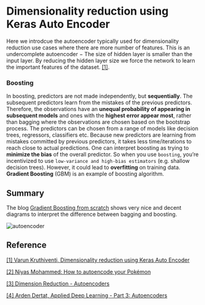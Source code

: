 
# Dimensionality reduction using Keras Auto Encoder

Here we introdcue the autoencoder typically used for dimensionality reduction use cases where there are more number of features. This is an undercomplete autoencoder  −
  The size of hidden layer is smaller than the input layer. By reducing the hidden layer size we force the network to learn the important features of the dataset. [[1]][Dimensionality reduction using Keras Auto Encoder].


   
### Boosting

   In boosting, predictors are not made independently, but **sequentially**. The subsequent predictors learn from the mistakes of the previous predictors. Therefore, the observations have an **unequal probability of appearing in subsequent models** and ones with the **highest error appear most**, rather than bagging where the observations are chosen based on the bootstrap process. The predictors can be chosen from a range of models like decision trees, regressors, classifiers etc. Because new predictors are learning from mistakes committed by previous predictors, it takes less time/iterations to reach close to actual predictions. One can interpret boosting as trying to **minimize the bias** of the overall predictor. So when you use `boosting`, you’re incentivized to use `low-variance and high-bias estimators` (e.g. shallow decision trees). However, it could lead to **overfitting** on training data. **Gradient Boosting** (GBM) is an example of boosting algorithm.
   





## Summary

The blog [Gradient Boosting from scratch](https://medium.com/mlreview/gradient-boosting-from-scratch-1e317ae4587d) shows very nice and decent diagrams to interpret the difference between bagging and boosting. 

![autoencoder](im/autoencoder.png)














## Reference

[Dimensionality reduction using Keras Auto Encoder]: https://www.kaggle.com/saivarunk/dimensionality-reduction-using-keras-auto-encoder
[[1] Varun Kruthiventi, Dimensionality reduction using Keras Auto Encoder](https://www.kaggle.com/saivarunk/dimensionality-reduction-using-keras-auto-encoder)


[How to autoencode your Pokémon]: https://hackernoon.com/how-to-autoencode-your-pokémon-6b0f5c7b7d97
[[2] Niyas Mohammed: How to autoencode your Pokémon](https://hackernoon.com/how-to-autoencode-your-pokémon-6b0f5c7b7d97)


[Dimension Reduction - Autoencoders]: https://blog.paperspace.com/dimension-reduction-with-autoencoders/
[[3] Dimension Reduction - Autoencoders](https://blog.paperspace.com/dimension-reduction-with-autoencoders/)


[Applied Deep Learning - Part 3: Autoencoders]: https://towardsdatascience.com/applied-deep-learning-part-3-autoencoders-1c083af4d798
[[4] Arden Dertat, Applied Deep Learning - Part 3: Autoencoders](https://towardsdatascience.com/applied-deep-learning-part-3-autoencoders-1c083af4d798)

